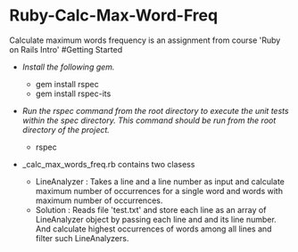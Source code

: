 # Ruby-Calc-Max-Word-Freq
Calculate maximum words frequency is an assignment from course 'Ruby on Rails Intro'
#Getting Started

* _Install the following gem._
    - gem install rspec
    - gem install rspec-its
* _Run the rspec command from the root directory to execute the unit tests within the spec directory. This command should be run from the root directory of the project._
    - rspec

* _calc_max_words_freq.rb contains two clasess
    - LineAnalyzer : Takes a line and a line number as input and calculate maximum number of occurrences for a single word and words with maximum number of occurrences.
    - Solution : Reads file 'test.txt' and store each line as an array of LineAnalyzer object by passing each line and and its line number. And calculate highest occurrences of words among all lines and filter such LineAnalyzers.
